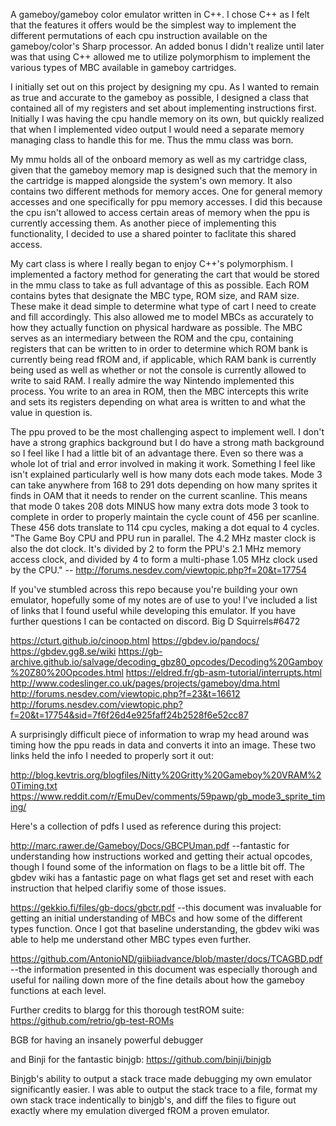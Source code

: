 A gameboy/gameboy color emulator written in C++. I chose C++
as I felt that the features it offers would be the simplest
way to implement the different permutations of each cpu
instruction available on the gameboy/color's Sharp processor.
An added bonus I didn't realize until later was that using
C++ allowed me to utilize polymorphism to implement the
various types of MBC available in gameboy cartridges.

I initially set out on this project by designing my cpu. As I
wanted to remain as true and accurate to the gameboy as
possible, I designed a class that contained all of my
registers and set about implementing instructions first.
Initially I was having the cpu handle memory on its own, but
quickly realized that when I implemented video output I would
need a separate memory managing class to handle this for me.
Thus the mmu class was born.

My mmu holds all of the onboard memory as well as my cartridge
class, given that the gameboy memory map is designed such that
the memory in the cartridge is mapped alongside the system's
own memory. It also contains two different methods for memory
acces. One for general memory accesses and one specifically
for ppu memory accesses. I did this because the cpu isn't
allowed to access certain areas of memory when the ppu is
currently accessing them. As another piece of implementing
this functionality, I decided to use a shared pointer to
faclitate this shared access.

My cart class is where I really began to enjoy C++'s
polymorphism. I implemented a factory method for generating
the cart that would be stored in the mmu class to take as full
advantage of this as possible. Each ROM contains bytes that
designate the MBC type, ROM size, and RAM size. These make it
dead simple to determine what type of cart I need to create
and fill accordingly. This also allowed me to model MBCs as
accurately to how they actually function on physical hardware
as possible. The MBC serves as an intermediary between the
ROM and the cpu, containing registers that can be written to
in order to determine which ROM bank is currently being read
fROM and, if applicable, which RAM bank is currently being
used as well as whether or not the console is currently
allowed to write to said RAM. I really admire the way Nintendo
implemented this process. You write to an area in ROM, then
the MBC intercepts this write and sets its registers depending
on what area is written to and what the value in question is.

The ppu proved to be the most challenging aspect to implement
well. I don't have a strong graphics background but I do have
a strong math background so I feel like I had a little bit of
an advantage there. Even so there was a whole lot of trial and
error involved in making it work. Something I feel like isn't
explained particularly well is how many dots each mode takes.
Mode 3 can take anywhere from 168 to 291 dots depending on how
many sprites it finds in OAM that it needs to render on the
current scanline. This means that mode 0 takes 208 dots MINUS
how many extra dots mode 3 took to complete in order to
properly maintain the cycle count of 456 per scanline. These
456 dots translate to 114 cpu cycles, making a dot equal to
4 cycles.
"The Game Boy CPU and PPU run in parallel. The 4.2 MHz master
clock is also the dot clock. It's divided by 2 to form the
PPU's 2.1 MHz memory access clock, and divided by 4 to form a
multi-phase 1.05 MHz clock used by the CPU."
-- http://forums.nesdev.com/viewtopic.php?f=20&t=17754

If you've stumbled across this repo because you're building
your own emulator, hopefully some of my notes are of use to
you! I've included a list of links that I found useful while
developing this emulator. If you have further questions I can
be contacted on discord. Big D Squirrels#6472

https://cturt.github.io/cinoop.html
https://gbdev.io/pandocs/
https://gbdev.gg8.se/wiki
https://gb-archive.github.io/salvage/decoding_gbz80_opcodes/Decoding%20Gamboy%20Z80%20Opcodes.html
https://eldred.fr/gb-asm-tutorial/interrupts.html
http://www.codeslinger.co.uk/pages/projects/gameboy/dma.html
http://forums.nesdev.com/viewtopic.php?f=23&t=16612
http://forums.nesdev.com/viewtopic.php?f=20&t=17754&sid=7f6f26d4e925faff24b2528f6e52cc87

A surprisingly difficult piece of information to wrap my head
around was timing how the ppu reads in data and converts it
into an image. These two links held the info I needed to 
properly sort it out:

http://blog.kevtris.org/blogfiles/Nitty%20Gritty%20Gameboy%20VRAM%20Timing.txt
https://www.reddit.com/r/EmuDev/comments/59pawp/gb_mode3_sprite_timing/

Here's a collection of pdfs I used as reference during this
project:

http://marc.rawer.de/Gameboy/Docs/GBCPUman.pdf
--fantastic for understanding how instructions worked and
  getting their actual opcodes, though I found some of the
  information on flags to be a little bit off. The gbdev wiki
  has a fantastic page on what flags get set and reset with
  each instruction that helped clarifiy some of those issues.

https://gekkio.fi/files/gb-docs/gbctr.pdf
--this document was invaluable for getting an initial
  understanding of MBCs and how some of the different types
  function. Once I got that baseline understanding, the gbdev
  wiki was able to help me understand other MBC types even
  further.

https://github.com/AntonioND/giibiiadvance/blob/master/docs/TCAGBD.pdf
--the information presented in this document was especially
  thorough and useful for nailing down more of the fine
  details about how the gameboy functions at each level.

Further credits to blargg for this thorough testROM suite:
https://github.com/retrio/gb-test-ROMs

BGB for having an insanely powerful debugger

and Binji for the fantastic binjgb:
https://github.com/binji/binjgb

Binjgb's ability to output a stack trace made debugging my own
emulator significantly easier. I was able to output the stack
trace to a file, format my own stack trace indentically to
binjgb's, and diff the files to figure out exactly where my
emulation diverged fROM a proven emulator.
